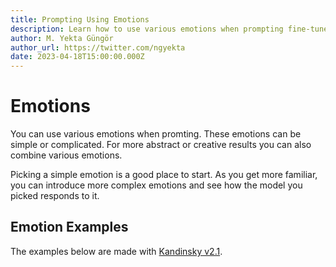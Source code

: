 ```yaml
---
title: Prompting Using Emotions
description: Learn how to use various emotions when prompting fine-tuned Stable Diffusion models and Kandinsky on Stablecog.
author: M. Yekta Güngör
author_url: https://twitter.com/ngyekta
date: 2023-04-18T15:00:00.000Z
---
```


<script>
  import Cards from '$components/docs/Cards.svelte';
  import Card from '$components/docs/Card.svelte';
</script>

# Emotions

You can use various emotions when promting. These emotions can be simple or complicated. For more abstract or creative results you can also combine various emotions.

Picking a simple emotion is a good place to start. As you get more familiar, you can introduce more complex emotions and see how the model you picked responds to it.

## Emotion Examples

The examples below are made with [Kandinsky v2.1](/guide/models/kandinsky).

<Cards>
  <Card title="Happy" src="https://ba.stablecog.com/guide/prompting/emotions_happy.jpg" width="1024" height="1024"/>
  <Card title="Sad" src="https://ba.stablecog.com/guide/prompting/emotions_sad.jpg" width="1024" height="1024"/>
  <Card title="Angry" src="https://ba.stablecog.com/guide/prompting/emotions_angry.jpg" width="1024" height="1024"/>
  <Card title="Surprised" src="https://ba.stablecog.com/guide/prompting/emotions_surprised.jpg" width="1024" height="1024"/>
  <Card title="Sleepy" src="https://ba.stablecog.com/guide/prompting/emotions_sleepy.jpg" width="1024" height="1024"/>
  <Card title="Bored" src="https://ba.stablecog.com/guide/prompting/emotions_bored.jpg" width="1024" height="1024"/>
</Cards>
